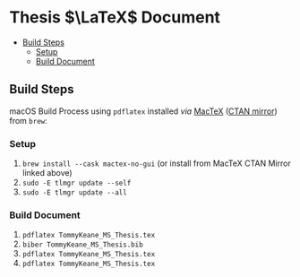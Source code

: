 # Thesis $\LaTeX$ Document

<!-- MarkdownTOC -->

- [Build Steps](#build-steps)
    - [Setup](#setup)
    - [Build Document](#build-document)

<!-- /MarkdownTOC -->

<a id="build-steps"></a>
## Build Steps

macOS Build Process using `pdflatex` installed _via_ [MacTeX](https://www.tug.org/mactex/) ([CTAN mirror](https://ctan.math.illinois.edu/systems/mac/mactex/)) from `brew`:

<a id="setup"></a>
### Setup

1. `brew install --cask mactex-no-gui` (or install from MacTeX CTAN Mirror linked above)
1. `sudo -E tlmgr update --self`
1. `sudo -E tlmgr update --all`

<a id="build-document"></a>
### Build Document

1. `pdflatex TommyKeane_MS_Thesis.tex`
1. `biber TommyKeane_MS_Thesis.bib`
1. `pdflatex TommyKeane_MS_Thesis.tex`
1. `pdflatex TommyKeane_MS_Thesis.tex`

